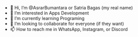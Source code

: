 - 👋 Hi, I’m @AsrarBumantara or Satria Bagas (my real name)
- 👀 I’m interested in Apps Development 
- 🌱 I’m currently learning Programing 
- 💞️ I’m looking to collaborate for everyone (if they want)
- 📫 How to reach me in WhatsApp, Instagram, or Discord

<!---
AsrarBumantara/AsrarBumantara is a ✨ special ✨ repository because its `README.md` (this file) appears on your GitHub profile.
You can click the Preview link to take a look at your changes.
--->

